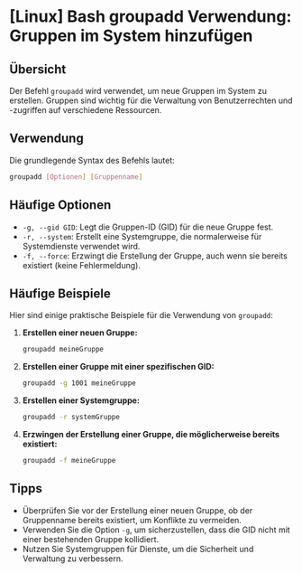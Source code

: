 # [Linux] Bash groupadd Verwendung: Gruppen im System hinzufügen

## Übersicht
Der Befehl `groupadd` wird verwendet, um neue Gruppen im System zu erstellen. Gruppen sind wichtig für die Verwaltung von Benutzerrechten und -zugriffen auf verschiedene Ressourcen.

## Verwendung
Die grundlegende Syntax des Befehls lautet:

```bash
groupadd [Optionen] [Gruppenname]
```

## Häufige Optionen
- `-g, --gid GID`: Legt die Gruppen-ID (GID) für die neue Gruppe fest.
- `-r, --system`: Erstellt eine Systemgruppe, die normalerweise für Systemdienste verwendet wird.
- `-f, --force`: Erzwingt die Erstellung der Gruppe, auch wenn sie bereits existiert (keine Fehlermeldung).

## Häufige Beispiele
Hier sind einige praktische Beispiele für die Verwendung von `groupadd`:

1. **Erstellen einer neuen Gruppe:**
   ```bash
   groupadd meineGruppe
   ```

2. **Erstellen einer Gruppe mit einer spezifischen GID:**
   ```bash
   groupadd -g 1001 meineGruppe
   ```

3. **Erstellen einer Systemgruppe:**
   ```bash
   groupadd -r systemGruppe
   ```

4. **Erzwingen der Erstellung einer Gruppe, die möglicherweise bereits existiert:**
   ```bash
   groupadd -f meineGruppe
   ```

## Tipps
- Überprüfen Sie vor der Erstellung einer neuen Gruppe, ob der Gruppenname bereits existiert, um Konflikte zu vermeiden.
- Verwenden Sie die Option `-g`, um sicherzustellen, dass die GID nicht mit einer bestehenden Gruppe kollidiert.
- Nutzen Sie Systemgruppen für Dienste, um die Sicherheit und Verwaltung zu verbessern.